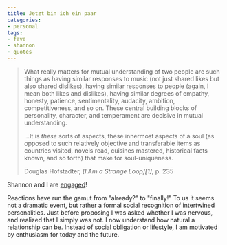 ```yaml
---
title: Jetzt bin ich ein paar
categories:
- personal
tags:
- fave
- shannon
- quotes
---
```


> What really matters for mutual understanding of two people are such things as having similar responses to music (not just shared likes but also shared dislikes), having similar responses to people (again, I mean both likes and dislikes), having similar degrees of empathy, honesty, patience, sentimentality, audacity, ambition, competitiveness, and so on.  These central building blocks of personality, character, and temperament are decisive in mutual understanding.
> 
> …It is _these_ sorts of aspects, these innermost aspects of a soul (as opposed to such relatively objective and transferable items as countries visited, novels read, cuisines mastered, historical facts known, and so forth) that make for soul-uniqueness.
> <footer>Douglas Hofstadter, <cite>[I Am a Strange Loop][1]</cite>, p. 235</footer>

Shannon and I are [engaged][2]!  

Reactions have run the gamut from "already?" to "finally!"  To us it seems not a dramatic event, but rather a formal social recognition of intertwined personalities.  Just before proposing I was asked whether I was nervous, and realized that I simply was not.  I now understand how natural a relationship can be.  Instead of social obligation or lifestyle, I am motivated by enthusiasm for today and the future.

   [1]: http://www.goodreads.com/book/show/2666176.I_Am_a_Strange_Loop
   [2]: http://words.shannonethomas.com/2009/01/15/a-very-blueberry-engagement.html
